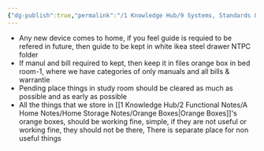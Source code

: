 ```yaml
---
{"dg-publish":true,"permalink":"/1 Knowledge Hub/9 Systems, Standards & Plans IN PLACE/A General S&S/Home Organizing SS&P/Rules of Home Organizing/","noteIcon":""}
---
```


- Any new device comes to home, if you feel guide is requied to be refered in future, then guide to be kept in white ikea steel drawer NTPC folder
- If manul and bill required to kept, then keep it in files orange box in bed room-1, where we have categories of only manuals and all bills & warrantie
- Pending place things in study room should be cleared as much as possible and as early as possible
- All the things that we store in [[1 Knowledge Hub/2 Functional Notes/A Home Notes/Home Storage Notes/Orange Boxes\|Orange Boxes]]'s orange boxes, should be working fine, simple, if they are not useful or working fine, they should not be there, There is separate place for non useful things
